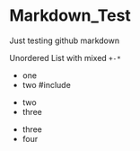 # Markdown_Test
Just testing github markdown

Unordered List with mixed `+-*`
+ one
+ two \#include
- two
- three
* three
* four

<!-- comment? -->
